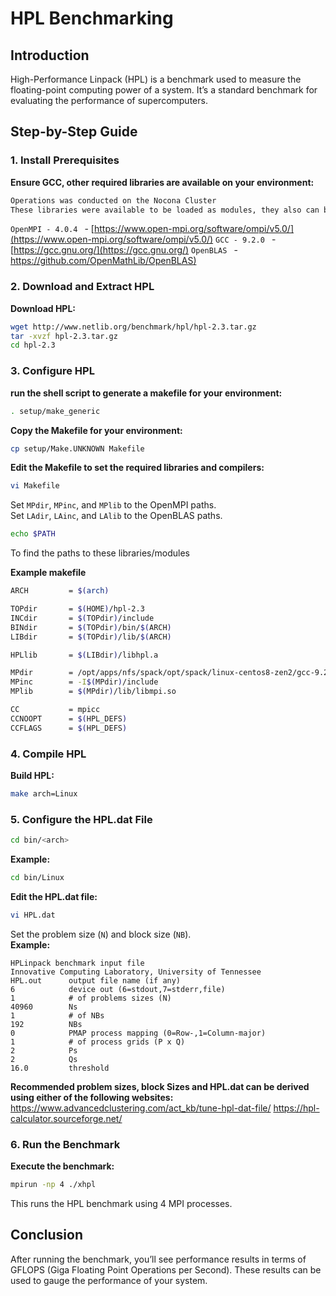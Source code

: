 # HPL Benchmarking

## Introduction

High-Performance Linpack (HPL) is a benchmark used to measure the floating-point computing power of a system. It’s a standard benchmark for evaluating the performance of supercomputers.

## Step-by-Step Guide

### 1. Install Prerequisites

**Ensure GCC, other required libraries are available on your environment:**

``` bash
Operations was conducted on the Nocona Cluster
These libraries were available to be loaded as modules, they also can be downloaded from: 
```
```OpenMPI - 4.0.4 ``` - [https://www.open-mpi.org/software/ompi/v5.0/](https://www.open-mpi.org/software/ompi/v5.0/)
```GCC - 9.2.0 ``` - [https://gcc.gnu.org/](https://gcc.gnu.org/)
```OpenBLAS ``` - [https://github.com/OpenMathLib/OpenBLAS)](https://github.com/OpenMathLib/OpenBLAS)

### 2. Download and Extract HPL

**Download HPL:**

``` bash
wget http://www.netlib.org/benchmark/hpl/hpl-2.3.tar.gz
tar -xvzf hpl-2.3.tar.gz
cd hpl-2.3
```

### 3. Configure HPL

**run the shell script to generate a makefile for your environment:**

``` bash
. setup/make_generic
```

**Copy the Makefile for your environment:**

``` bash
cp setup/Make.UNKNOWN Makefile
```

**Edit the Makefile to set the required libraries and compilers:**

``` bash
vi Makefile
```

Set `MPdir`, `MPinc`, and `MPlib` to the OpenMPI paths.  
Set `LAdir`, `LAinc`, and `LAlib` to the OpenBLAS paths.

``` bash
echo $PATH
```
To find the paths to these libraries/modules

**Example makefile**
``` bash
ARCH         = $(arch)

TOPdir       = $(HOME)/hpl-2.3
INCdir       = $(TOPdir)/include
BINdir       = $(TOPdir)/bin/$(ARCH)
LIBdir       = $(TOPdir)/lib/$(ARCH)

HPLlib       = $(LIBdir)/libhpl.a 

MPdir        = /opt/apps/nfs/spack/opt/spack/linux-centos8-zen2/gcc-9.2.0/openmpi-4.0.4-7s5s4ctaquh6we2nzffv7frfpy4qvqyw
MPinc        = -I$(MPdir)/include
MPlib        = $(MPdir)/lib/libmpi.so

CC           = mpicc
CCNOOPT      = $(HPL_DEFS) 
CCFLAGS      = $(HPL_DEFS) 
```
### 4. Compile HPL

**Build HPL:**

``` bash
make arch=Linux
```
### 5. Configure the HPL.dat File

``` bash
cd bin/<arch>
```
**Example:**

``` bash
cd bin/Linux
```

**Edit the HPL.dat file:**

``` bash
vi HPL.dat
```

Set the problem size (`N`) and block size (`NB`).  
**Example:**

    HPLinpack benchmark input file
    Innovative Computing Laboratory, University of Tennessee
    HPL.out      output file name (if any) 
    6            device out (6=stdout,7=stderr,file)
    1            # of problems sizes (N)
    40960        Ns
    1            # of NBs
    192          NBs
    0            PMAP process mapping (0=Row-,1=Column-major)
    1            # of process grids (P x Q)
    2            Ps
    2            Qs
    16.0         threshold

**Recommended problem sizes, block Sizes and HPL.dat can be derived using either of the following websites:**
https://www.advancedclustering.com/act_kb/tune-hpl-dat-file/
https://hpl-calculator.sourceforge.net/

### 6. Run the Benchmark

**Execute the benchmark:**

``` bash
mpirun -np 4 ./xhpl
```

This runs the HPL benchmark using 4 MPI processes.

## Conclusion

After running the benchmark, you’ll see performance results in terms of GFLOPS (Giga Floating Point Operations per Second). These results can be used to gauge the performance of your system.
